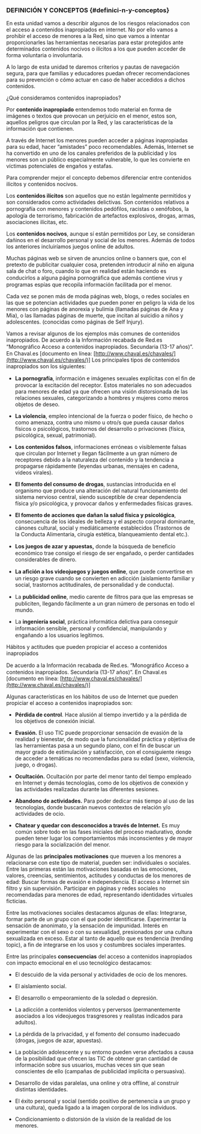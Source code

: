 ### DEFINICIÓN Y CONCEPTOS {#definici-n-y-conceptos}

En esta unidad vamos a describir algunos de los riesgos relacionados con el acceso a contenidos inapropiados en internet. No por ello vamos a prohibir el acceso de menores a la Red, sino que vamos a intentar proporcionarles las herramientas necesarias para estar protegidos ante determinados contenidos nocivos o ilícitos a los que pueden acceder de forma voluntaria o involuntaria.

A lo largo de esta unidad te daremos criterios y pautas de navegación segura, para que familias y educadores puedan ofrecer recomendaciones para su prevención o cómo actuar en caso de haber accedidos a dichos contenidos.

¿Qué consideramos contenidos inapropiados?

Por **contenido inapropiado** entendemos todo material en forma de imágenes o textos que provocan un perjuicio en el menor, estos son, aquellos peligros que circulan por la Red, y las características de la información que contienen.

A través de Internet los menores pueden acceder a páginas inapropiadas para su edad, hacer “amistades” poco recomendables. Además, Internet se ha convertido en uno de los canales preferidos de la publicidad y los menores son un público especialmente vulnerable, lo que les convierte en víctimas potenciales de engaños y estafas.

Para comprender mejor el concepto debemos diferenciar entre contenidos ilícitos y contenidos nocivos.

Los **contenidos ilícitos** son aquellos que no están legalmente permitidos y son considerados como actividades delictivas. Son contenidos relativos a pornografía con menores y contenidos pedóﬁlos, racistas o xenófobos, la apología de terrorismo, fabricación de artefactos explosivos, drogas, armas, asociaciones ilícitas, etc.

Los **contenidos nocivos**, aunque sí están permitidos por Ley, se consideran dañinos en el desarrollo personal y social de los menores. Además de todos los anteriores incluiríamos juegos online de adultos.

Muchas páginas web se sirven de anuncios online o banners que, con el pretexto de publicitar cualquier cosa, pretenden introducir al niño en alguna sala de chat o foro, cuando lo que en realidad están haciendo es conducirlos a alguna página pornográﬁca que además contiene virus y programas espías que recopila información facilitada por el menor.

Cada vez se ponen más de moda páginas web, blogs, o redes sociales en las que se potencian actividades que pueden poner en peligro la vida de los menores con páginas de anorexia y bulimia (llamadas páginas de Ana y Mia), o las llamadas páginas de muerte, que incitan al suicidio a niños y adolescentes. (conocidas como páginas de Self Injury).

Vamos a revisar algunos de los ejemplos más comunes de contenidos inapropiados. De acuerdo a la Información recabada de Red.es “Monográﬁco Acceso a contenidos inapropiados. Secundaria (13-17 años)”. En Chaval.es [documento en línea: [http://www.chaval.es/chavales/](http://www.chaval.es/chavales/)] Los principales tipos de contenidos inapropiados son los siguientes:

*   **La pornografía**, información e imágenes sexuales explícitas con el ﬁn de provocar la excitación del receptor. Estos materiales no son adecuados para menores de edad ya que ofrecen una visión distorsionada de las relaciones sexuales, categorizando a hombres y mujeres como meros objetos de deseo.

*   **La violencia**, empleo intencional de la fuerza o poder físico, de hecho o como amenaza, contra uno mismo u otro/s que pueda causar daños físicos o psicológicos, trastornos del desarrollo o privaciones (física, psicológica, sexual, patrimonial).

*   **Los contenidos falsos**, informaciones erróneas o visiblemente falsas que circulan por Internet y llegan fácilmente a un gran número de receptores debido a la naturaleza del contenido y la tendencia a propagarse rápidamente (leyendas urbanas, mensajes en cadena, videos virales).

*   **El fomento del consumo de drogas**, sustancias introducida en el organismo que produce una alteración del natural funcionamiento del sistema nervioso central, siendo susceptible de crear dependencia física y/o psicológica, y provocar daños y enfermedades físicas graves.

*   **El fomento de acciones que dañan la salud física y psicológica**, consecuencia de los ideales de belleza y el aspecto corporal dominante, cánones cultural, social y mediáticamente establecidos (Trastornos de la Conducta Alimentaria, cirugía estética, blanqueamiento dental etc.).

*   **Los juegos de azar y apuestas,** donde la búsqueda de beneﬁcio económico trae consigo el riesgo de ser engañado, o perder cantidades considerables de dinero.

*   **La aﬁción a los videojuegos y juegos online**, que puede convertirse en un riesgo grave cuando se convierten en adicción (aislamiento familiar y social, trastornos actitudinales, de personalidad y de conducta).

*   La **publicidad online**, medio carente de ﬁltros para que las empresas se publiciten, llegando fácilmente a un gran número de personas en todo el mundo.

*   La **ingeniería social**, práctica informática delictiva para conseguir información sensible, personal y conﬁdencial, manipulando y engañando a los usuarios legítimos.

Hábitos y actitudes que pueden propiciar el acceso a contenidos inapropiados

De acuerdo a la Información recabada de Red.es. “Monográﬁco Acceso a contenidos inapropiados. Secundaria (13-17 años)”. En Chaval.es [documento en línea: [http://www.chaval.es/chavales/](http://www.chaval.es/chavales/)]

Algunas características en los hábitos de uso de Internet que pueden propiciar el acceso a contenidos inapropiados son:

*   **Pérdida de control**. Hace alusión al tiempo invertido y a la pérdida de los objetivos de conexión inicial.

*   **Evasión.** El uso TIC puede proporcionar sensación de evasión de la realidad y bienestar, de modo que la funcionalidad práctica y objetiva de las herramientas pasa a un segundo plano, con el fin de buscar un mayor grado de estimulación y satisfacción, con el consiguiente riesgo de acceder a temáticas no recomendadas para su edad (sexo, violencia, juego, o drogas).

*   **Ocultación.** Ocultación por parte del menor tanto del tiempo empleado en Internet y demás tecnologías, como de los objetivos de conexión y las actividades realizadas durante las diferentes sesiones.

*   **Abandono de actividades.** Para poder dedicar más tiempo al uso de las tecnologías, donde buscarán nuevos contextos de relación y/o actividades de ocio.

*   **Chatear y quedar con desconocidos a través de Internet.** Es muy común sobre todo en las fases iniciales del proceso madurativo, donde pueden tener lugar los comportamientos más inconscientes y de mayor riesgo para la socialización del menor.

Algunas de las **principales motivaciones** que mueven a los menores a relacionarse con este tipo de material, pueden ser: individuales o sociales. Entre las primeras están las motivaciones basadas en las emociones, valores, creencias, sentimientos, actitudes y conductas de los menores de edad: Buscar formas de evasión e independencia. El acceso a Internet sin filtro y sin supervisión. Participar en páginas y redes sociales no recomendadas para menores de edad, representando identidades virtuales ficticias.

Entre las motivaciones sociales destacamos algunas de ellas: Integrarse, formar parte de un grupo con el que poder identificarse. Experimentar la sensación de anonimato, y la sensación de impunidad. Interés en experimentar con el sexo o con su sexualidad, presionados por una cultura sexualizada en exceso. Estar al tanto de aquello que es tendencia (trending topic), a fin de integrarse en los usos y costumbres sociales imperantes.

Entre las principales **consecuencias** del acceso a contenidos inapropiados con impacto emocional en el uso tecnológico destacamos:

*   El descuido de la vida personal y actividades de ocio de los menores.

*   El aislamiento social.

*   El desarrollo o empeoramiento de la soledad o depresión.

*   La adicción a contenidos violentos y perversos (permanentemente asociados a los videojuegos trasgresores y realistas indicados para adultos).

*   La pérdida de la privacidad, y el fomento del consumo inadecuado (drogas, juegos de azar, apuestas).

*   La población adolescente y su entorno pueden verse afectados a causa de la posibilidad que ofrecen las TIC de obtener gran cantidad de información sobre sus usuarios, muchas veces sin que sean conscientes de ello (campañas de publicidad implícita o persuasiva).

*   Desarrollo de vidas paralelas, una online y otra offline, al construir distintas identidades.

*   El éxito personal y social (sentido positivo de pertenencia a un grupo y una cultura), queda ligado a la imagen corporal de los individuos.

*   Condicionamiento o distorsión de la visión de la realidad de los menores.